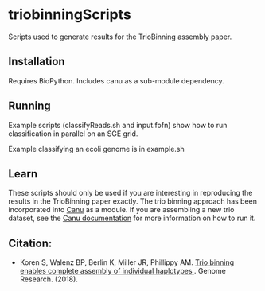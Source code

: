 # triobinningScripts

Scripts used to generate results for the TrioBinning assembly paper. 

## Installation
Requires BioPython. Includes canu as a sub-module dependency. 

## Running
Example scripts (classifyReads.sh and input.fofn) show how to run classification in parallel on an SGE grid.

Example classifying an ecoli genome is in example.sh

## Learn

These scripts should only be used if you are interesting in reproducing the results in the TrioBinning paper exactly. The trio binning approach has been incorporated into [Canu](https://github.com/marbl/canu) as a module. If you are assembling a new trio dataset, see the [Canu documentation](https://canu.readthedocs.io/en/latest/) for more information on how to run it.

## Citation:
 - Koren S, Walenz BP, Berlin K, Miller JR, Phillippy AM. [Trio binning enables complete assembly of individual haplotypes
](https://doi.org/). Genome Research. (2018).
